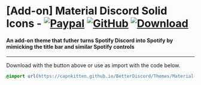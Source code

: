 # [Add-on] Material Discord Solid Icons - [![Paypal][paypal-logo]][paypal-url] [![GitHub][github-logo]][github-url] [![Download][download-logo]][download-url] 
#### An add-on theme that futher turns Spotify Discord into Spotify by mimicking the title bar and similar Spotify controls

<hr>

Download with the button above or use as import with the code below.

```css
@import url(https://capnkitten.github.io/BetterDiscord/Themes/Material-Discord/css/addons/icons/source.css);
```

[paypal-logo]: https://img.shields.io/static/v1?label=PayPal&message=Donate&style=flat&logo=paypal&color=blue
[paypal-url]: https://paypal.me/capnkitten

[github-logo]: https://img.shields.io/static/v1?label=GitHub&message=Sponsor&style=flat&logo=github&color=black
[github-url]: https://github.com/sponsors/CapnKitten

[download-logo]: https://img.shields.io/static/v1?label=Download&message=Theme&style=flat&color=blue
[download-url]: https://capnkitten.github.io/BetterDiscord/Download/?theme=Material-Discord&addon=icons
